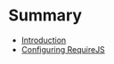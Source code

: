 # Summary

* [Introduction](README.md)
* [Configuring RequireJS](configuring_requirejs/chapter.md)

